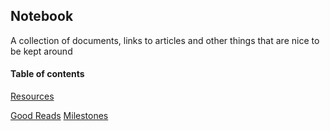 ## Notebook
A collection of documents, links to articles and other things that are nice to be kept around

#### Table of contents

[Resources](./resources.md)

[Good Reads](./goodreads.md)
[Milestones](./milestones.md)
